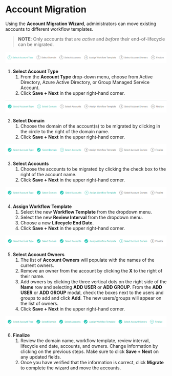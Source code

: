 [title]: # (Account Migration)
[tags]: # (Account Lifecycle Manager,ALM,Active Directory,)
[priority]: # (5190)

# Account Migration

Using the **Account Migration Wizard**, administrators can move existing accounts to different workflow templates. 

>**NOTE**: Only accounts that are *active* and *before* their end-of-lifecycle can be migrated. 

![migratewizard1](images/migrate-wizard-step1.png "Migration Step 1")

1. **Select Account Type**
    1. From the **Account Type** drop-down menu, choose from Active Directory, Azure Active Directory, or Group Managed Service Account.
    1. Click **Save + Next** in the upper right-hand corner.

![migratewizard1](images/migrate-wizard-step2.png "Migration Step 2")

2. **Select Domain**
    1. Choose the domain of the account(s) to be migrated by clicking in the circle to the right of the domain name.
    1. Click **Save + Next** in the upper right-hand corner.

![migratewizard1](images/migrate-wizard-step3.png "Migration Step 3")

3. **Select Accounts**
    1. Choose the accounts to be migrated by clicking the check box to the right of the account name.
    1. Click **Save + Next** in the upper right-hand corner.

![migratewizard1](images/migrate-wizard-step4.png "Migration Step 4")

4. **Assign Workflow Template**
    1. Select the new **Workflow Template** from the dropdown menu.
    1. Select the new **Review Interval** from the dropdown menu.
    1. Choose a new **Lifecycle End Date**.
    1. Click **Save + Next** in the upper right-hand corner.

![migratewizard5](images/migrate-wizard-step5.png "Migration Step 5")

5. **Select Account Owners**
    1. The list of **Account Owners** will populate with the names of the current owners.
    1. Remove an owner from the account by clicking the **X** to the right of their name.
    1. Add owners by clicking the three vertical dots on the right side of the **Name** row and selecting **ADD USER** or **ADD GROUP**. From the **ADD USER** or **ADD GROUP** modal, check the boxes next to the users and groups to add and click **Add**. The new users/groups will appear on the list of owners.
    1. Click **Save + Next** in the upper right-hand corner.

![migratewizard1](images/migrate-wizard-step6.png "Migration Step 6")

6. **Finalize**
    1. Review the domain name, workflow template, review interval, lifecycle end date, accounts, and owners. Change information by clicking on the previous steps. Make sure to click **Save + Next** on any updated fields.
    1. Once you have verified that the information is correct, click **Migrate** to complete the wizard and move the accounts.